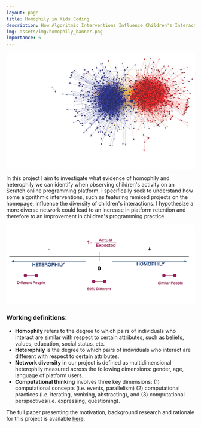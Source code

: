 ```yaml
---
layout: page
title: Homophily in Kids Coding  
description: How Algoritmic Interventions Influence Children's Interactions
img: assets/img/homophily_banner.png
importance: 6
---
```



![example of homophily](/assets/img/homophily_banner.png)

In this project I aim to investigate what evidence of homophily and heterophily we can identify when observing children's activity on an Scratch online programming platform. I specifically seek to understand how some algorithmic interventions, such as featuring remixed projects on the homepage, influence the diversity of children's interactions. I hypothesize a more diverse network could lead to an increase in platform retention and therefore to an improvement in children's programming practice.  

![measure of homophily](/assets/img/measure_homophily.png)

### Working definitions:

* __Homophily__ refers to the degree to which pairs of individuals who interact are similar with respect to certain attributes, such as beliefs, values, education, social status, etc.
* __Heterophily__ is the degree to which pairs of individuals who interact are different with respect to certain attributes.
* __Network diversity__ in our project is defined as multidimensional heterophily measured across the following dimensions: gender, age, language of platform users. 
* __Computational thinking__ involves three key dimensions: (1) computational concepts (i.e. events, parallelism) (2) computational practices (i.e. iterating, remixing, abstracting), and (3) computational perspectives(i.e. expressing, questioning). 

The full paper presenting the motivation, background research and rationale for this project is available [here](/assets/pdf/WIP_Scratch_Homophily.pdf). 

